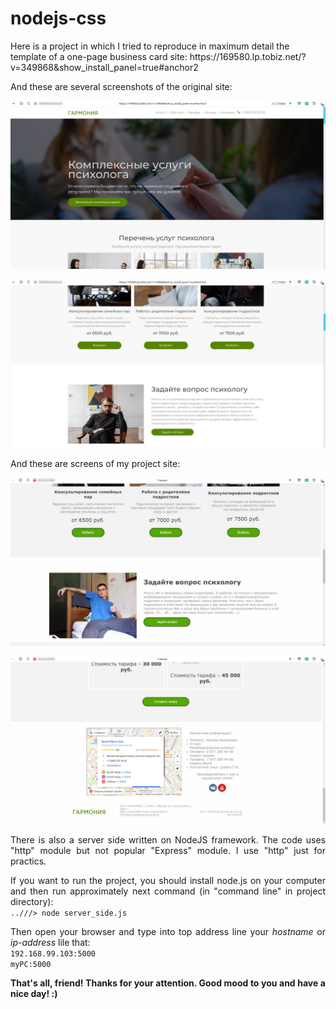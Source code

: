 <h1>nodejs-css</h1>
 <p>Here is a project in which I tried to reproduce in maximum detail the template of a one-page business card site: <a>https://169580.lp.tobiz.net/?v=349868&show_install_panel=true#anchor2</a></p>

<p align="justify">
 And these are several screenshots of the original site:
</p>

<p align="center" margin-top="100px">
<img src="screen1.jpg">
</p>

<p align="center" margin-top="100px">
<img src="screen2.jpg">
</p>

<p align="justify">
 And these are screens of my project site:
</p>

<p align="center" margin-top="100px">
<img src="screen3.jpg">
</p>

<p align="center" margin-top="100px">
<img src="screen4.jpg">
</p>

<p align="justify">
 There is also a server side written on NodeJS framework. The code uses "http" module but not popular "Express" module. I use "http" just for practics.
</p>

<p align="justify">
 If you want to run the project, you should install node.js on your computer and then run approximately next command (in "command line" in project directory):<br>
 <code text-align="center">..///> node server_side.js</code>
</p>

<p align="justify">
  Then open your browser and type into top address line your <i>hostname</i> or <i>ip-address</i> lile that:<br>
  <code align="center" padding="10px">192.168.99.103:5000</code><br>
  <code align="center" padding="10px">myPC:5000</code>
</p>

<p align="justify">
 <b>That's all, friend! Thanks for your attention. Good mood to you and have a nice day! :)</b>
</p>
